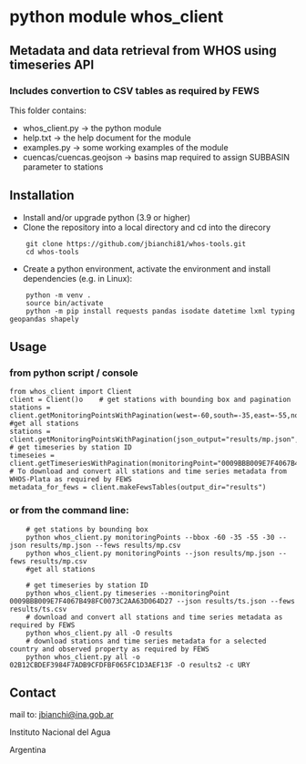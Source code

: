 # python module whos_client
## Metadata and data retrieval from WHOS using timeseries API
### Includes convertion to CSV tables as required by FEWS

This folder contains:
- whos_client.py -> the python module
- help.txt -> the help document for the module
- examples.py -> some working examples of the module
- cuencas/cuencas.geojson -> basins map required to assign SUBBASIN parameter to stations

## Installation
- Install and/or upgrade python (3.9 or higher)
- Clone the repository into a local directory and cd into the direcory
```
    git clone https://github.com/jbianchi81/whos-tools.git
    cd whos-tools
```
- Create a python environment, activate the environment and install dependencies (e.g. in Linux):
```
    python -m venv .
    source bin/activate
    python -m pip install requests pandas isodate datetime lxml typing geopandas shapely
```
## Usage
### from python script / console

    from whos_client import Client
    client = Client()o    # get stations with bounding box and pagination 
    stations = client.getMonitoringPointsWithPagination(west=-60,south=-35,east=-55,north=-30,json_output="results/mp.json",fews_output="results/mp.csv")
    #get all stations
    stations = client.getMonitoringPointsWithPagination(json_output="results/mp.json",fews_output="results/mp.csv")
    # get timeseries by station ID
    timeseies = client.getTimeseriesWithPagination(monitoringPoint="0009BBB009E7F4067B498FC0073C2AA63D064D27",json_output="results/ts.json",fews_output="results/ts.csv")
    # To download and convert all stations and time series metadata from WHOS-Plata as required by FEWS
    metadata_for_fews = client.makeFewsTables(output_dir="results")

### or from the command line:
```
    # get stations by bounding box
    python whos_client.py monitoringPoints --bbox -60 -35 -55 -30 --json results/mp.json --fews results/mp.csv
    python whos_client.py monitoringPoints --json results/mp.json --fews results/mp.csv
    #get all stations
    
    # get timeseries by station ID 
    python whos_client.py timeseries --monitoringPoint 0009BBB009E7F4067B498FC0073C2AA63D064D27 --json results/ts.json --fews results/ts.csv
    # download and convert all stations and time series metadata as required by FEWS
    python whos_client.py all -O results
    # download stations and time series metadata for a selected country and observed property as required by FEWS
    python whos_client.py all -o 02B12CBDEF3984F7ADB9CFDFBF065FC1D3AEF13F -O results2 -c URY
```

## Contact
mail to: [jbianchi@ina.gob.ar](mailto:jbianchi@ina.gob.ar)

Instituto Nacional del Agua

Argentina
